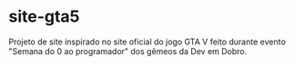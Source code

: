 # site-gta5
 Projeto de site inspirado no site oficial do jogo GTA V feito durante evento "Semana do 0 ao programador" dos gêmeos da Dev em Dobro.
